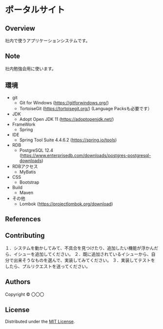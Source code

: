ポータルサイト
======================

## Overview  
社内で使うアプリケーションシステムです。

Note
-------
社内勉強会用に使います。

環境
-------
* git
  * Git for Windows (https://gitforwindows.org/)
  * TortoiseGit (https://tortoisegit.org/) (Language Packsも必要です）
* JDK
  * Adopt Open JDK 11  (https://adoptopenjdk.net/) 
* FrameWork
  * Spring
* IDE
  * Spring Tool Suite 4.4.6.2 (https://spring.io/tools) 
* RDB
  * PostgreSQL 12.4 (https://www.enterprisedb.com/downloads/postgres-postgresql-downloads)
* RDBアクセス
  * MyBatis 
* CSS
  * Bootstrap
* Build
  * Maven
* その他
  * Lombok (https://projectlombok.org/download)

References
-------


Contributing
-------
１．システムを動かしてみて、不具合を見つけたり、追加したい機能が浮かんだら、イシューを追加してください。
２．既に追加されているイシューから、自分で出来そうなものを選んで、実装してみてください。
３．実装してテストをしたら、プルリクエストを送ってください。


Authors
----------
Copyright &copy; 〇〇〇
  
License
----------
Distributed under the [MIT License][mit].
 
[MIT]: http://www.opensource.org/licenses/mit-license.php
